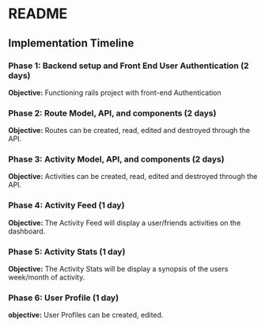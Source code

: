 # README

## Implementation Timeline

### Phase 1: Backend setup and Front End User Authentication (2 days)

**Objective:** Functioning rails project with front-end Authentication

### Phase 2: Route Model, API, and components (2 days)

**Objective:** Routes can be created, read, edited and destroyed through the API.

### Phase 3: Activity Model, API, and components (2 days)

**Objective:** Activities can be created, read, edited and destroyed through the API.

### Phase 4: Activity Feed (1 day)

**Objective:** The Activity Feed will display a user/friends activities on the dashboard.

### Phase 5: Activity Stats (1 day)

**Objective:** The Activity Stats will be display a synopsis of the users week/month of activity.

### Phase 6: User Profile (1 day)

**objective:** User Profiles can be created, edited.
